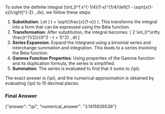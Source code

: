 To solve the definite integral \(\int_0^1 x^{-1/4}(1-x)^{1/4}\left[1 - \sqrt{x(1-x)}\right]^{-2} \, dx\), we follow these steps:

1. **Substitution**: Let \( t = \sqrt{\frac{x}{1-x}} \). This transforms the integral into a form that can be expressed using the Beta function.
2. **Transformation**: After substitution, the integral becomes:
   \[
   2 \int_0^\infty \frac{t^{1/2}}{(t^2 - t + 1)^2} \, dt
   \]
3. **Series Expansion**: Expand the integrand using a binomial series and interchange summation and integration. This leads to a series involving the Beta function.
4. **Gamma Function Properties**: Using properties of the Gamma function and its duplication formula, the series is simplified.
5. **Summation**: The series is evaluated to find that it sums to \(\pi\).

The exact answer is \(\pi\), and the numerical approximation is obtained by evaluating \(\pi\) to 10 decimal places.

### Final Answer
{"answer": "\\pi", "numerical_answer": "3.1415926536"}